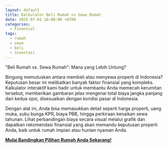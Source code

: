 ```yaml
---
layout: default
title: Kalkulator Beli Rumah vs Sewa Rumah
date: 2025-07-01 10:00:00 +0700
categories:
  - Finansial
tags:
  - rumah
  - sewa
  - beli
  - investasi
---
```


"Beli Rumah vs. Sewa Rumah": Mana yang Lebih Untung?

Bingung memutuskan antara membeli atau menyewa properti di Indonesia? Keputusan besar ini melibatkan banyak faktor finansial yang kompleks. Kalkulator interaktif kami hadir untuk membantu Anda memecah kerumitan tersebut, memberikan gambaran jelas mengenai total biaya jangka panjang dari kedua opsi, disesuaikan dengan kondisi pasar di Indonesia.

Dengan alat ini, Anda bisa memasukkan detail seperti harga properti, uang muka, suku bunga KPR, biaya PBB, hingga perkiraan kenaikan sewa tahunan. Lihat perbandingan biaya secara visual melalui grafik dan dapatkan rekomendasi finansial yang akan memandu keputusan properti Anda, baik untuk rumah impian atau hunian nyaman Anda.

[**Mulai Bandingkan Pilihan Rumah Anda Sekarang!**](https://tiny-meerkat-d745b2.netlify.app/)
